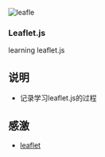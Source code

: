 ![leafle](https://leafletjs.com/docs/images/logo.png)  
### Leaflet.js  
learning leaflet.js  
## 说明  
* 记录学习leaflet.js的过程  
## 感激  
* [leaflet](https://leafletjs.com/)  
